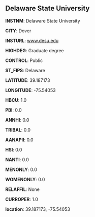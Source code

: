
Delaware State University
---
**INSTNM**: Delaware State University

**CITY**: Dover

**INSTURL**: www.desu.edu

**HIGHDEG**: Graduate degree

**CONTROL**: Public

**ST_FIPS**: Delaware

**LATITUDE**: 39.187173

**LONGITUDE**: -75.54053

**HBCU**: 1.0

**PBI**: 0.0

**ANNHI**: 0.0

**TRIBAL**: 0.0

**AANAPII**: 0.0

**HSI**: 0.0

**NANTI**: 0.0

**MENONLY**: 0.0

**WOMENONLY**: 0.0

**RELAFFIL**: None

**CURROPER**: 1.0

**location**: 39.187173, -75.54053